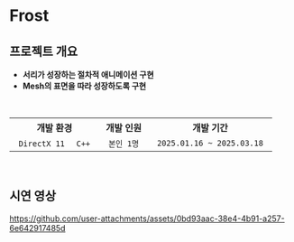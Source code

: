# Frost

## 프로젝트 개요
- **서리가 성장하는 절차적 애니메이션 구현**
- **Mesh의 표면을 따라 성장하도록 구현**

<br>

<div align="center">
  <table>
    <tr>
      <th> 개발 환경 </th>
      <th> 개발 인원 </th>
      <th> 개발 기간 </th>
    </tr>  
    <tr>
      <td align="center"> <code> DirectX 11 </code> <code> C++ </code> </td>
      <td align="center"> <code> 본인 1명 </code> </td>
      <td align="center"> <code> 2025.01.16 ~ 2025.03.18 </code> </td>
    </tr>
  </table>
</div>

<br>

## 시연 영상
https://github.com/user-attachments/assets/0bd93aac-38e4-4b91-a257-6e642917485d


